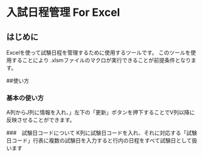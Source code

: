 # 入試日程管理 For Excel

## はじめに
Excelを使って試験日程を管理するために使用するツールです。
このツールを使用することにより
.xlsmファイルのマクロが実行できることが前提条件となります。


##使い方 

### 基本の使い方
  A列からJ列に情報を入れ、」左下の「更新」ボタンを押下することでV列以降に反映させることができます。
  
 ###　試験日コードについて
 K列に試験日コードを入れ、それに対応する「試験日コード」行表に複数の試験日を入力すると行内の日程をすべて試験日として扱います
